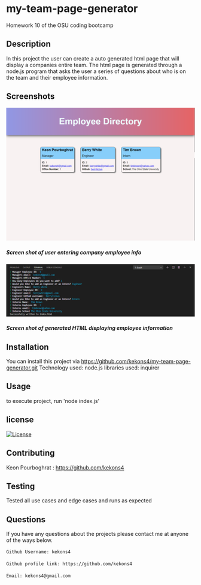 # my-team-page-generator
Homework 10 of the OSU coding bootcamp

## Description

In this project the user can create a auto generated html page that will display a
companies entire team. The html page is generated through a node.js program that asks
the user a series of questions about who is on the team and their employee information.

## Screenshots

![Screenshot_one](/assets/images/screenshot_one.png)
##### Screen shot of user entering company employee info

![Screenshot_two](/assets/images/screenshot_two.png)
##### Screen shot of generated HTML displaying employee information

## Installation

You can install this project via https://github.com/kekons4/my-team-page-generator.git
Technology used: node.js
libraries used: inquirer

## Usage

to execute project, run 'node index.js'

## license

[![License](https://img.shields.io/badge/License-MIT-blue.svg)](https://opensource.org/licenses/MIT)

## Contributing

Keon Pourboghrat : https://github.com/kekons4

## Testing

Tested all use cases and edge cases and runs as expected

## Questions

If you have any questions about the projects please contact me at anyone of the ways below.

    Github Username: kekons4

    Github profile link: https://github.com/kekons4

    Email: kekons4@gmail.com
